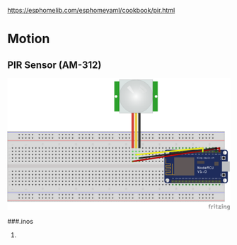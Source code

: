 https://esphomelib.com/esphomeyaml/cookbook/pir.html


# Motion


## PIR Sensor (AM-312)
![Demo](/PIR/motion.png)

###.inos

1. 
